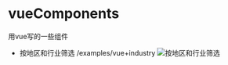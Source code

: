# vueComponents
用vue写的一些组件


* 按地区和行业筛选
/examples/vue+industry
![按地区和行业筛选](http://ogmy9zsil.bkt.clouddn.com/FE/vueComponens/001.png)
